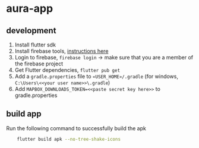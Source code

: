 # aura-app

## development

1. Install flutter sdk
2. Install firebase tools, [instructions here](https://firebase.google.com/docs/cli/#windows)
3. Login to firebase, `firebase login` -> make sure that you are a member of the firebase project
4. Get Flutter dependencies, `flutter pub get`
5. Add a `gradle.properties` file to `«USER_HOME»/.gradle` (for windows, `C:\Users\<<your user name>>\.gradle`)
6. Add `MAPBOX_DOWNLOADS_TOKEN=<<paste secret key here>>` to gradle.properties

## build app

Run the following command to successfully build the apk
```bash
    flutter build apk --no-tree-shake-icons
```
